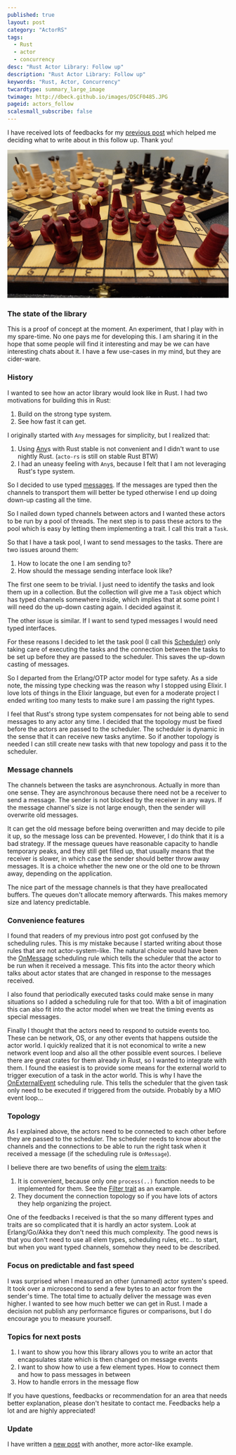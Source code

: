 ```yaml
---
published: true
layout: post
category: "ActorRS"
tags:
  - Rust
  - actor
  - concurrency
desc: "Rust Actor Library: Follow up"
description: "Rust Actor Library: Follow up"
keywords: "Rust, Actor, Concurrency"
twcardtype: summary_large_image
twimage: http://dbeck.github.io/images/DSCF0485.JPG
pageid: actors_follow
scalesmall_subscribe: false
---
```


I have received lots of feedbacks for my [previous post](/Rust-Actor-Library-First-assorted-thoughts/) which helped me deciding what to write about in this follow up. Thank you!

![first](/images/DSCF0485.JPG)

### The state of the library

This is a proof of concept at the moment. An experiment, that I play with in my spare-time. No one pays me for developing this. I am sharing it in the hope that some people will find it interesting and may be we can have interesting chats about it. I have a few use-cases in my mind, but they are cider-ware.

### History

I wanted to see how an actor library would look like in Rust. I had two motivations for building this in Rust:

1. Build on the strong type system.
2. See how fast it can get.

I originally started with `Any` messages for simplicity, but I realized that:

1. Using [Any](https://doc.rust-lang.org/beta/std/any/trait.Any.html)s with Rust stable is not convenient and I didn't want to use nightly Rust. (`acto-rs` is still on stable Rust BTW)
2. I had an uneasy feeling with `Any`s, because I felt that I am not leveraging Rust's type system.

So I decided to use typed [messages](https://github.com/dbeck/acto-rs/blob/0.5.2/src/lib.rs#L45). If the messages are typed then the channels to transport them will better be typed otherwise I end up doing down-up casting all the time.

So I nailed down typed channels between actors and I wanted these actors to be run by a pool of threads. The next step is to pass these actors to the pool which is easy by letting them implementing a trait. I call this trait a `Task`.

So that I have a task pool, I want to send messages to the tasks. There are two issues around them:

1. How to locate the one I am sending to?
2. How should the message sending interface look like?

The first one seem to be trivial. I just need to identify the tasks and look them up in a collection. But the collection will give me a `Task` object which has typed channels somewhere inside, which implies that at some point I will need do the up-down casting again. I decided against it.

The other issue is similar. If I want to send typed messages I would need typed interfaces.

For these reasons I decided to let the task pool (I call this [Scheduler](https://github.com/dbeck/acto-rs/blob/0.5.2/src/scheduler/mod.rs#L10)) only taking care of executing the tasks and the connection between the tasks to be set up before they are passed to the scheduler. This saves the up-down casting of messages.

So I departed from the Erlang/OTP actor model for type safety. As a side note, the missing type checking was the reason why I stopped using Elixir. I love lots of things in the Elixir language, but even for a moderate project I ended writing too many tests to make sure I am passing the right types.

I feel that Rust's strong type system compensates for not being able to send messages to any actor any time. I decided that the topology must be fixed before the actors are passed to the scheduler. The scheduler is dynamic in the sense that it can receive new tasks anytime. So if another topology is needed I can still create new tasks with that new topology and pass it to the scheduler.

### Message channels

The channels between the tasks are asynchronous. Actually in more than one sense. They are asynchronous because there need not be a receiver to send a message. The sender is not blocked by the receiver in any ways. If the message channel's size is not large enough, then the sender will overwrite old messages.

It can get the old message before being overwritten and may decide to pile it up, so the message loss can be prevented. However, I do think that it is a bad strategy. If the message queues have reasonable capacity to handle temporary peaks, and they still get filled up, that usually means that the receiver is slower, in which case the sender should better throw away messages. It is a choice whether the new one or the old one to be thrown away, depending on the application.

The nice part of the message channels is that they have preallocated buffers. The queues don't allocate memory afterwards. This makes memory size and latency predictable.

### Convenience features

I found that readers of my previous intro post got confused by the scheduling rules. This is my mistake because I started writing about those rules that are not actor-system-like. The natural choice would have been the  [OnMessage](https://github.com/dbeck/acto-rs/blob/0.5.2/src/lib.rs#L69) scheduling rule which tells the scheduler that the actor to be run when it received a message. This fits into the actor theory which talks about actor states that are changed in response to the messages received.

I also found that periodically executed tasks could make sense in many situations so I added a scheduling rule for that too. With a bit of imagination this can also fit into the actor model when we treat the timing events as special messages.

Finally I thought that the actors need to respond to outside events too. These can be network, OS, or any other events that happens outside the actor world. I quickly realized that it is not economical to write a new network event loop and also all the other possible event sources. I believe there are great crates for them already in Rust, so I wanted to integrate with them. I found the easiest is to provide some means for the external world to trigger execution of a task in the actor world. This is why I have the [OnExternalEvent](https://github.com/dbeck/acto-rs/blob/0.5.2/src/lib.rs#L71) scheduling rule. This tells the scheduler that the given task only need to be executed if triggered from the outside. Probably by a MIO event loop...

### Topology

As I explained above, the actors need to be connected to each other before they are passed to the scheduler. The scheduler needs to know about the channels and the connections to be able to run the right task when it received a message (if the scheduling rule is `OnMessage`).

I believe there are two benefits of using the [elem traits](https://github.com/dbeck/acto-rs/tree/0.5.2/src/elem):

1. It is convenient, because only one `process(..)` function needs to be implemented for them. See the [Filter trait](https://github.com/dbeck/acto-rs/blob/0.5.2/src/elem/filter.rs#L13) as an example.
2. They document the connection topology so if you have lots of actors they help organizing the project.

One of the feedbacks I received is that the so many different types and traits are so complicated that it is hardly an actor system. Look at Erlang/Go/Akka they don't need this much complexity. The good news is that you don't need to use all elem types, scheduling rules, etc... to start, but when you want typed channels, somehow they need to be described.

### Focus on predictable and fast speed

I was surprised when I measured an other (unnamed) actor system's speed. It took over a microsecond to send a few bytes to an actor from the sender's time. The total time to actually deliver the message was even higher. I wanted to see how much better we can get in Rust. I made a decision not publish any performance figures or comparisons, but I do encourage you to measure yourself.

### Topics for next posts

1. I want to show you how this library allows you to write an actor that encapsulates state which is then changed on message events
2. I want to show how to use a few element types. How to connect them and how to pass messages in between
3. How to handle errors in the message flow

If you have questions, feedbacks or recommendation for an area that needs better explanation, please don't hesitate to contact me. Feedbacks help a lot and are highly appreciated!

### Update

I have written a [new post](/Example-Source-and-Sink/) with another, more actor-like example.
